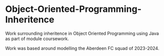 # Object-Oriented-Programming-Inheritence

Work surrounding inheritence in Object Oriented Programming using Java as part of module coursework.

Work was based around modelling the Aberdeen FC squad of 2023-2024.

